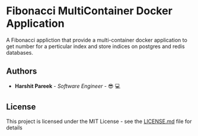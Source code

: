 # Fibonacci MultiContainer Docker Application 

A Fibonacci appliction that provide a multi-container docker application to get number for a perticular index and store indices on postgres and redis databases.

## Authors

* **Harshit Pareek** - *Software Engineer* - :sunglasses: :computer:

## License

This project is licensed under the MIT License - see the [LICENSE.md](LICENSE.md) file for details